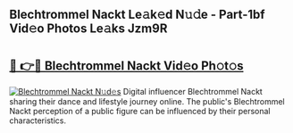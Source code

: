 ## Blechtrommel Nackt Le𝚊k𝚎d N𝚞𝚍e - Part-1bf Vid𝚎o Photos Le𝚊ks Jzm9R

# <h2><a href="http://fbajok.evod.top/?m=Blechtrommel+Nackt">🔗 👉🔴 Blechtrommel Nackt Vid𝚎o Ph𝚘t𝚘s</a></h2>

[![Blechtrommel Nackt N𝚞d𝚎s](https://i.imgur.com/8V9OHl7.gif)](http://fbajok.evod.top/?m=Blechtrommel+Nackt)
Digital influencer Blechtrommel Nackt sharing their dance and lifestyle journey online. The public's Blechtrommel Nackt perception of a public figure can be influenced by their personal characteristics. 
